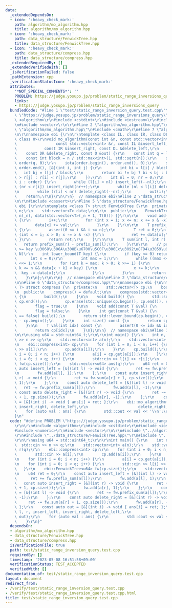 ```yaml
---
data:
  _extendedDependsOn:
  - icon: ':heavy_check_mark:'
    path: algorithm/mo_algorithm.hpp
    title: algorithm/mo_algorithm.hpp
  - icon: ':heavy_check_mark:'
    path: data_structure/FenwickTree.hpp
    title: data_structure/FenwickTree.hpp
  - icon: ':heavy_check_mark:'
    path: data_structure/compress.hpp
    title: data_structure/compress.hpp
  _extendedRequiredBy: []
  _extendedVerifiedWith: []
  _isVerificationFailed: false
  _pathExtension: cpp
  _verificationStatusIcon: ':heavy_check_mark:'
  attributes:
    '*NOT_SPECIAL_COMMENTS*': ''
    PROBLEM: https://judge.yosupo.jp/problem/static_range_inversions_query
    links:
    - https://judge.yosupo.jp/problem/static_range_inversions_query
  bundledCode: "#line 1 \"test/static_range_inversion_query.test.cpp\"\n#define PROBLEM\
    \ \"https://judge.yosupo.jp/problem/static_range_inversions_query\"\r\n\r\n#include\
    \ <algorithm>\r\n#include <cstdint>\r\n#include <iostream>\r\n#include <numeric>\r\
    \n#include <vector>\r\n\r\n#line 2 \"algorithm/mo_algorithm.hpp\"\n\r\n#line 4\
    \ \"algorithm/mo_algorithm.hpp\"\n#include <cmath>\r\n#line 7 \"algorithm/mo_algorithm.hpp\"\
    \n\r\nnamespace ebi {\r\n\r\ntemplate <class IL, class IR, class DL, class DR,\
    \ class O>\r\nvoid mo_algorithm(const int &n, const std::vector<int> &l,\r\n \
    \                 const std::vector<int> &r, const IL &insert_left,\r\n      \
    \            const IR &insert_right, const DL &delete_left,\r\n              \
    \    const DR &delete_right, const O &out) {\r\n    const int q = l.size();\r\n\
    \    const int block = n / std::max<int>(1, std::sqrt(n));\r\n    std::vector<int>\
    \ order(q, 0);\r\n    iota(order.begin(), order.end(), 0);\r\n    std::sort(order.begin(),\
    \ order.end(), [&](int i, int j) {\r\n        int bi = l[i] / block;\r\n     \
    \   int bj = l[j] / block;\r\n        return bi != bj ? bi < bj : bi & 1 ? r[i]\
    \ > r[j] : r[i] < r[j];\r\n    });\r\n    int nl = 0, nr = 0;\r\n    for (auto\
    \ i : order) {\r\n        while (l[i] < nl) insert_left(--nl);\r\n        while\
    \ (nr < r[i]) insert_right(nr++);\r\n        while (nl < l[i]) delete_left(nl++);\r\
    \n        while (r[i] < nr) delete_right(--nr);\r\n        out(i);\r\n    }\r\n\
    \    return;\r\n}\r\n\r\n}  // namespace ebi\n#line 2 \"data_structure/FenwickTree.hpp\"\
    \n\r\n#include <cassert>\r\n#line 5 \"data_structure/FenwickTree.hpp\"\n\r\nnamespace\
    \ ebi {\r\n\r\ntemplate <class T> struct FenwickTree {\r\n  private:\r\n    int\
    \ n;\r\n    std::vector<T> data;\r\n\r\n  public:\r\n    FenwickTree(int _n) :\
    \ n(_n), data(std::vector<T>(_n + 1, T(0))) {}\r\n\r\n    void add(int i, T val)\
    \ {\r\n        i++;\r\n        for (int x = i; x <= n; x += x & -x) {\r\n    \
    \        data[x] += val;\r\n        }\r\n    }\r\n\r\n    T prefix_sum(int i)\
    \ {\r\n        assert(0 <= i && i <= n);\r\n        T ret = 0;\r\n        for\
    \ (int x = i; x > 0; x -= x & -x) {\r\n            ret += data[x];\r\n       \
    \ }\r\n        return ret;\r\n    }\r\n\r\n    T sum(int l, int r) {\r\n     \
    \   return prefix_sum(r) - prefix_sum(l);\r\n    }\r\n\r\n    // prefix_sum(x)\
    \ >= key \u3068\u306A\u308B\u6700\u5C0F\u306Ex\u3092\u8FD4\u3059\u95A2\u6570 O(log\
    \ N)\r\n    int lower_bound(T key) {\r\n        if (key <= 0) return 0;\r\n  \
    \      int x = 0;\r\n        int max = 1;\r\n        while ((max << 1) <= n) max\
    \ <<= 1;\r\n        for (int k = max; k > 0; k >>= 1) {\r\n            if (x +\
    \ k <= n && data[x + k] < key) {\r\n                x += k;\r\n              \
    \  key -= data[x];\r\n            }\r\n        }\r\n        return x + 1;\r\n\
    \    }\r\n};\r\n\r\n}  // namespace ebi\n#line 2 \"data_structure/compress.hpp\"\
    \n\n#line 6 \"data_structure/compress.hpp\"\n\nnamespace ebi {\n\ntemplate <class\
    \ T> struct compress {\n  private:\n    std::vector<T> cp;\n    bool flag = false;\n\
    \n  public:\n    compress() = default;\n\n    compress(std::vector<T> cp) : cp(cp)\
    \ {\n        build();\n    }\n\n    void build() {\n        std::sort(cp.begin(),\
    \ cp.end());\n        cp.erase(std::unique(cp.begin(), cp.end()), cp.end());\n\
    \        flag = true;\n    }\n\n    void add(const T &val) {\n        cp.emplace_back(val);\n\
    \        flag = false;\n    }\n\n    int get(const T &val) {\n        if (flag\
    \ == false) build();\n        return std::lower_bound(cp.begin(), cp.end(), val)\
    \ - cp.begin();\n    }\n\n    int size() const {\n        return cp.size();\n\
    \    }\n\n    T val(int idx) const {\n        assert(0 <= idx && idx < (int)cp.size());\n\
    \        return cp[idx];\n    }\n};\n\n}  // namespace ebi\n#line 12 \"test/static_range_inversion_query.test.cpp\"\
    \n\r\nusing u64 = std::uint64_t;\r\n\r\nint main() {\r\n    int n, q;\r\n    std::cin\
    \ >> n >> q;\r\n    std::vector<int> a(n);\r\n    std::vector<int> l(q), r(q);\r\
    \n    ebi::compress<int> cp;\r\n    for (int i = 0; i < n; i++) {\r\n        std::cin\
    \ >> a[i];\r\n        cp.add(a[i]);\r\n    }\r\n    cp.build();\r\n    for (int\
    \ i = 0; i < n; i++) {\r\n        a[i] = cp.get(a[i]);\r\n    }\r\n    for (int\
    \ i = 0; i < q; i++) {\r\n        std::cin >> l[i] >> r[i];\r\n    }\r\n    ebi::FenwickTree<u64>\
    \ fw(cp.size());\r\n    std::vector<u64> ans(q);\r\n    u64 ret = 0;\r\n    const\
    \ auto insert_left = [&](int l) -> void {\r\n        ret += fw.prefix_sum(a[l]);\r\
    \n        fw.add(a[l], 1);\r\n    };\r\n    const auto insert_right = [&](int\
    \ r) -> void {\r\n        ret += fw.sum(a[r] + 1, cp.size());\r\n        fw.add(a[r],\
    \ 1);\r\n    };\r\n    const auto delete_left = [&](int l) -> void {\r\n     \
    \   ret -= fw.prefix_sum(a[l]);\r\n        fw.add(a[l], -1);\r\n    };\r\n   \
    \ const auto delete_right = [&](int r) -> void {\r\n        ret -= fw.sum(a[r]\
    \ + 1, cp.size());\r\n        fw.add(a[r], -1);\r\n    };\r\n    const auto out\
    \ = [&](int i) -> void { ans[i] = ret; };\r\n    ebi::mo_algorithm(n, l, r, insert_left,\
    \ insert_right, delete_left,\r\n                      delete_right, out);\r\n\
    \    for (auto val : ans) {\r\n        std::cout << val << '\\n';\r\n    }\r\n\
    }\n"
  code: "#define PROBLEM \"https://judge.yosupo.jp/problem/static_range_inversions_query\"\
    \r\n\r\n#include <algorithm>\r\n#include <cstdint>\r\n#include <iostream>\r\n\
    #include <numeric>\r\n#include <vector>\r\n\r\n#include \"../algorithm/mo_algorithm.hpp\"\
    \r\n#include \"../data_structure/FenwickTree.hpp\"\r\n#include \"../data_structure/compress.hpp\"\
    \r\n\r\nusing u64 = std::uint64_t;\r\n\r\nint main() {\r\n    int n, q;\r\n  \
    \  std::cin >> n >> q;\r\n    std::vector<int> a(n);\r\n    std::vector<int> l(q),\
    \ r(q);\r\n    ebi::compress<int> cp;\r\n    for (int i = 0; i < n; i++) {\r\n\
    \        std::cin >> a[i];\r\n        cp.add(a[i]);\r\n    }\r\n    cp.build();\r\
    \n    for (int i = 0; i < n; i++) {\r\n        a[i] = cp.get(a[i]);\r\n    }\r\
    \n    for (int i = 0; i < q; i++) {\r\n        std::cin >> l[i] >> r[i];\r\n \
    \   }\r\n    ebi::FenwickTree<u64> fw(cp.size());\r\n    std::vector<u64> ans(q);\r\
    \n    u64 ret = 0;\r\n    const auto insert_left = [&](int l) -> void {\r\n  \
    \      ret += fw.prefix_sum(a[l]);\r\n        fw.add(a[l], 1);\r\n    };\r\n \
    \   const auto insert_right = [&](int r) -> void {\r\n        ret += fw.sum(a[r]\
    \ + 1, cp.size());\r\n        fw.add(a[r], 1);\r\n    };\r\n    const auto delete_left\
    \ = [&](int l) -> void {\r\n        ret -= fw.prefix_sum(a[l]);\r\n        fw.add(a[l],\
    \ -1);\r\n    };\r\n    const auto delete_right = [&](int r) -> void {\r\n   \
    \     ret -= fw.sum(a[r] + 1, cp.size());\r\n        fw.add(a[r], -1);\r\n   \
    \ };\r\n    const auto out = [&](int i) -> void { ans[i] = ret; };\r\n    ebi::mo_algorithm(n,\
    \ l, r, insert_left, insert_right, delete_left,\r\n                      delete_right,\
    \ out);\r\n    for (auto val : ans) {\r\n        std::cout << val << '\\n';\r\n\
    \    }\r\n}"
  dependsOn:
  - algorithm/mo_algorithm.hpp
  - data_structure/FenwickTree.hpp
  - data_structure/compress.hpp
  isVerificationFile: true
  path: test/static_range_inversion_query.test.cpp
  requiredBy: []
  timestamp: '2023-05-08 16:51:58+09:00'
  verificationStatus: TEST_ACCEPTED
  verifiedWith: []
documentation_of: test/static_range_inversion_query.test.cpp
layout: document
redirect_from:
- /verify/test/static_range_inversion_query.test.cpp
- /verify/test/static_range_inversion_query.test.cpp.html
title: test/static_range_inversion_query.test.cpp
---
```

